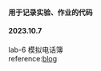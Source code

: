 #### 用于记录实验、作业的代码

#### 2023.10.7
lab-6 模拟电话簿     
reference:[blog](https://www.cnblogs.com/czy-blogs/p/16935469.html)